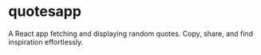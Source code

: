 # quotesapp
A  React app fetching and displaying random quotes. Copy, share, and find inspiration effortlessly.
